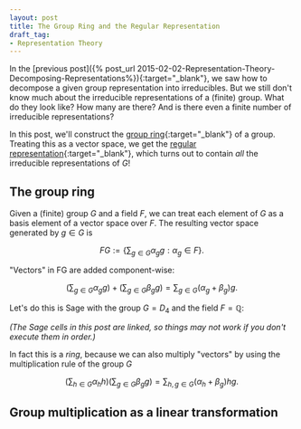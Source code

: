 ```yaml
---
layout: post
title: The Group Ring and the Regular Representation
draft_tag: 
- Representation Theory
---
```


In the [previous post]({% post_url 2015-02-02-Representation-Theory-Decomposing-Representations%}){:target="_blank"}, we saw how to decompose a given group representation into irreducibles. But we still don't know much about the irreducible representations of a (finite) group. What do they look like? How many are there? And is there even a finite number of irreducible representations?

In this post, we'll construct the [group ring](http://en.wikipedia.org/wiki/Group_ring){:target="_blank"} of a group. Treating this as a vector space, we get the [regular representation](http://en.wikipedia.org/wiki/Regular_representation){:target="_blank"}, which turns out to contain *all* the irreducible representations of $G$!

<!--more-->

## The group ring

Given a (finite) group $G$ and a field $F$, we can treat each element of $G$ as a basis element of a vector space over $F$. The resulting vector space generated by $g \in G$ is

$$
FG := \left\{\sum_{g\in G} \alpha_g g: \alpha_g \in F \right\}.
$$

"Vectors" in FG are added component-wise:

$$
\left(\sum_{g \in G} \alpha_g g\right) + \left(\sum_{g\in G} \beta_g g\right) = \sum_{g \in G} (\alpha_g+\beta_g) g.
$$

Let's do this is Sage with the group $G = D_4$ and the field $F = \mathbb{Q}$:

*(The Sage cells in this post are linked, so things may not work if you don't execute them in order.)*

<div class="linked">
  <script type="text/x-sage">
G = DihedralGroup(4)
F = QQbar

FG = GroupAlgebra(G,F)

v = FG.an_element()
w = FG.random_element()

print 'v = ' + str(v)
print 'w = ' + str(w)
print 'v + w = ' + str(w + v)
  </script>
</div>

In fact this is a *ring*, because we can also multiply "vectors" by using the multiplication rule of the group $G$

$$
\left(\sum_{h \in G} \alpha_h h\right) \left(\sum_{g\in G} \beta_g g\right) = \sum_{h,g \in G} (\alpha_h+\beta_g) hg.
$$

<div class="linked">
  <script type="text/x-sage">
print 'v * w = ' + str(w * v)
  </script>
</div>

## Group multiplication as a linear transformation







